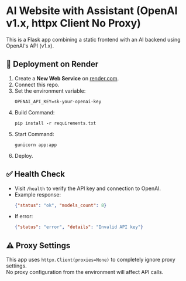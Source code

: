
# AI Website with Assistant (OpenAI v1.x, httpx Client No Proxy)

This is a Flask app combining a static frontend with an AI backend using OpenAI's API (v1.x).

## 🚀 Deployment on Render

1. Create a **New Web Service** on [render.com](https://render.com).
2. Connect this repo.
3. Set the environment variable:
   ```
   OPENAI_API_KEY=sk-your-openai-key
   ```
4. Build Command:
   ```
   pip install -r requirements.txt
   ```
5. Start Command:
   ```
   gunicorn app:app
   ```
6. Deploy.

## ✅ Health Check

- Visit `/health` to verify the API key and connection to OpenAI.
- Example response:
  ```json
  {"status": "ok", "models_count": 8}
  ```
- If error:
  ```json
  {"status": "error", "details": "Invalid API key"}
  ```

## ⚠️ Proxy Settings

This app uses `httpx.Client(proxies=None)` to completely ignore proxy settings.  
No proxy configuration from the environment will affect API calls.
